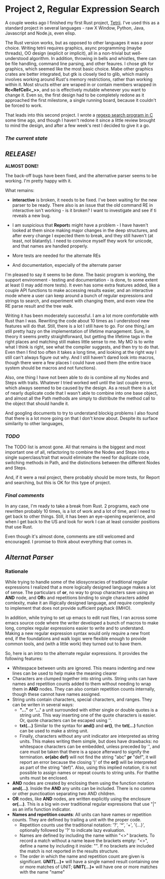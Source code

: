 # Project 2, Regular Expression Search

A couple weeks ago I finished my first Rust project,
[Tetrii](https://github.com/russellyoung/tetrii). I've used this as a
standard project in several languages - raw X Window, Python, Java,
Javascript and Node.js, even elisp.

The Rust version works, but as opposed to other languages it was a
poor choice. Writing tetrii requires graphics, async programming
(maybe threads), OO design (explicit or implicit), all in a
non-trivial but well-understood algorithm. In addition, throwing in
bells and whistles, there can be file handling, command line parsing,
and other feaures. I chose gtk for graphics, which seemed like the
most basic choice. Mabe other graphics crates are better integrated,
but gtk is closely tied to glib, which mainly involves working around
Rust's memory restrictions, rather than working within it. Most
structs either are wraped in or contain members wrapped in
**Rc<RefCell<_>>**, and so is effectively mutable whenever you want to
change it. Even so, the first design had to be completely redone as it
approached the first milestone, a single running board, because it
couldn't be forced to work.

That leads into this second project. I wrote a [regexp search program
in C](https://young-0.com/regexp) some time ago, and though I haven't
redone it since a little review brought to mind the design, and after
a few week's rest I decided to give it a go.

### _The current state_

## _RELEASE!_

**ALMOST DONE!**

The back-off bugs have been fixed, and the alternative parser seems to
be working. I'm pretty happy with it.

What remains: 

 -  **interactive** is broken, it needs to be fixed. I've been waiting
   for the new parser to be ready. There also is an issue that the old
   command RE in interactive isn't working - is it broken? I want to
   investigate and see if ti reveals a new bug.
   
 - I am suspicious that **Report**s might have a problem - I have
   haven't looked at them since making major changes in the deep
   structures, and after every change I expected them to break, and
   they still haven't (at least, not blatantly). I need to convince
   myself they work for unicode, and that names are handled properly.
   
 - More tests are needed for the alternate REs
 
 - And documentation, especially of the alternate parser



I'm pleased to say it seems to be done. The basic program is working,
the support environment - testing and documentation - is done, to some
extent at least (I may add more tests). It even has some extra
features added, like a couple API functions to make accessing results
easier, and an interactive mode where a user can keep around a bunch
of regular expressions and strings to search, and experiment with
changing them, and even view the RE parse result and the tree walk.

Writing it has been moderately successful. I am a lot more comfortable
with Rust than I was. Rewriting the code about 10 times as I
understood new features will do that. Still, there is a lot I still
have to go. For one thing,I am still pretty hazy on the implementation
of lifetime management. Sure, in theory it seems pretty
straightforward, but getting the lifetime tags in the right places and
matching still makes little sense to me. My MO is to write what I
think is right, see what the compiler suggests, and then try to do
that. Even then I find too often it takes a long time, and looking at
the right way I still can't always figure out why. And I still haven't
dared look into macros, though there were a few places I could have
used them (the entire trace system should be macros and not functions).

Also, one thing I have not been able to do is combine all my Nodes and
Steps with traits. Whatever I tried worked well until the last couple
errors, which always seemed to be caused by the design. As a result
there is a lot of nearly duplicate code that I wasn't able to combine
into one base object, and almost all the Path methods are simply to
distribute the method call to the object that should handle it.

And googling documents to try to understand blockig problems I also
found that there is a lot more going on that I don't know about.
Despite its surface similarity to other languages, 

### _TODO_

The TODO list is amost gone. All that remains is the biggest and most
important one of all, refactoring to combine the Nodes and Steps into
a single superclass/trait that would eliminate the need for duplicate
code, switching methods in Path, and the distinctions between the
different Nodes and Steps.

And, if it were a real project, there probably should be more tests,
for Report and searching, but this is OK for this type of project.


### _Final comments_

In any case, I'm ready to take a break from Rust. 2 programs, each one
rewritten probably 10 times, is a lot of work and a lot of time, and I
need to get back to other things. Still, it has been an eye-opening
experience, and when I get back to the US and look for work I can at
least consider positions that use Rust.


Even though it's almost done, comments are still welcomed and
encouraged. I promise to think about everything that comes in.

## _Alternat Parser_

### Rationale

While trying to handle some of the idiosycnracies of traditional
regular expressions I realized that a more logically designed language
makes a lot of sense. The particulars of **or**, no way to group
characters save using an **AND** node, and **OR**s and repetitions
binding to single characters added comlexity, make it an illigically
designed language, and require complexity to implement that does not
provide sufficient payback (IMHO).

In addition, while trying to set up emacs to edit rust files, I ran
across some emacs source code where the writer developed a bunch of
macros to make long, complex regular expressions easier to write and
to understand. Making a new regular expression syntax would only
require a new front end, if the foundations and walk logic were
flexible enough to provide common tools, and (with a little work) they
turned out to have them.

So, here is an intro to the alternate regular expressions. It provides
the following features:

 - Whitespace between units are ignored. This means indenting and new
   lines can be used to help make the meaning clearer
 - Characters are clumped together into string units. String units can
   have names and repetition counts added to them without needing to
   wrap them in **AND** nodes. They can also contain repetition counts
   internally, though these cannot have names assigned.
 - String units contain characters, special characters, and
   ranges. They can be writen in several ways: 
   - **"..."** or **'...'** a unit surrounded with either single or
   double quotes is a string unit. This way inserting one of the quote
   characters is easier. Or, quote characters can be escaped using
   '\'.
   - **txt(...)** Similar to the syntax for **and()** and **or()**,
     the **txt(...)** function can be used to make a string unit.
   - Finally, characters without any unit indicator are interpreted as
     string units. This makes writing them simple, but does have
     drawbacks: no whitespace characters can be embedded, unless
     preceded by '\', and care must be taken that there is a space
     afterward to signify the termination. **or(abc def)** will not
     find the string "abc" **pr** "def", it will report an error
     because the closing ')' of the **or()** will be interpreted as
     part of the string "def)". Also, using this implied notation, it
     is not possible to assign names or repeat counts to string
     units. For thatthe units must be enclosed.
 - **AND** nodes are created by enclosing them using the function
   notation **and(...)**. Inside the **AND** any units can be
   included. There is no comma or other punctioation separating two
   AND children.
 - **OR** nodes, like **AND** nodes, are written explicitly using the
   enclosure **or(...)**. This is a big win over traditional regular
   expressions that use "\|" as an infix function indicator.
 - **Names and repetition counts**: All units can have names or
   repetition counts. They are defined by trailing a unit with the
   proper code.
   - Repetition counts use the traditional notation: '?', '*', '+',
	 '{...}', optionally followed by '?' to indicate lazy evaluation.
   - Names are defined by including the name within "<>" brackets. To
     record a match without a name leave the brackets empty: "<>",
     define a name by including it inside: "<name>". If no brackets
     are included the match is not reported in the results structure.
   - The order in which the name and repetition count are given is
     significant. **_UNIT_(...)+<name>** will have a single named
     result containing one or more matches of UNIT;
     **_UNIT_(...)<name>+** will have one or more matches with the
     name "name"

 
